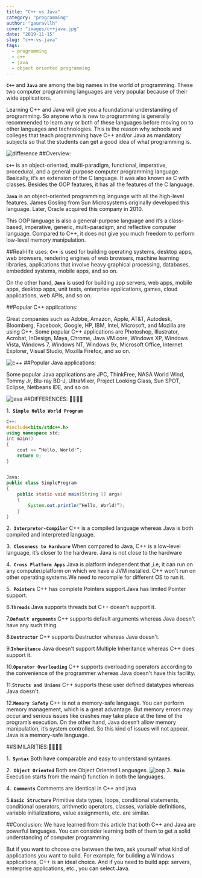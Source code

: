```yaml
---
title: "C++ vs Java"
category: "programming"
author: "gauravllh"
cover: "images/c++java.jpg"
date: "2019-11-15"
slug: "c++-vs-java"
tags:
  - programming
  - c++
  - java
  - object oriented programming
---
```







**`C++`** and **`Java`** are among the big names in the world of programming. These two computer programming languages are very popular because of their wide applications.

Learning C++ and Java will give you a foundational understanding of programming. So anyone who is new to programming is generally recommended to learn any or both of these languages before moving on to other 
languages and technologies. This is the reason why schools and colleges that teach programming have C++ and/or Java as mandatory subjects so that the students can get a good idea of what programming is.

![difference](difference.png)
##Overview:

**`C++`** is an object-oriented, multi-paradigm, functional, imperative, procedural, and a general-purpose computer programming language. Basically, it’s an extension of the C language. It was also known as C with classes. Besides the OOP features, it has all the features of the C language.

**`Java`** is an object-oriented programming language with all the high-level features. James Gosling from Sun Microsystems originally developed this language. Later, Oracle acquired this company in 2010.

This OOP language is also a general-purpose language and it’s a class-based, imperative, generic, multi-paradigm, and reflective computer language. Compared to C++, it does not give you much freedom to perform low-level memory manipulation.

##Real-life uses:
**`C++`** is used for building operating systems, desktop apps, web browsers, rendering engines of web browsers, machine learning libraries, applications that involve heavy graphical processing, databases, embedded systems, mobile apps, and so on.

On the other hand, **`Java`** is used for building app servers, web apps, mobile apps, desktop apps, unit tests, enterprise applications, games, cloud applications, web APIs, and so on.


##Popular C++ applications:

Great companies such as Adobe, Amazon, Apple, AT&T, Autodesk, Bloomberg, Facebook, Google, HP, IBM, Intel, Microsoft, and Mozilla are using C++.
Some popular C++ applications are Photoshop, Illustrator, Acrobat, InDesign, Maya, Chrome, Java VM core, Windows XP, Windows Vista, Windows 7, Windows NT, Windows 9x, Microsoft Office, Internet Explorer, Visual Studio, Mozilla Firefox, and so on.

![c++](c++.png)
##Popular Java applications:

Some popular Java applications are JPC, ThinkFree, NASA World Wind, Tommy Jr, Blu-ray BD-J, UltraMixer, Project Looking Glass, Sun SPOT, Eclipse, Netbeans IDE, and so on

![java](java.jpg)
##DIFFERENCES: 👊👊👊👊

1.**` Simple Hello World Program`**

```cpp
C++:
#include<bits/stdc++.h>
using namespace std;
int main()
{
	cout << “Hello, World!”;
	return 0;
}
```

```java

Java:
public class SimpleProgram
{
	public static void main(String [] args)
	{
		System.out.println(“Hello, World!”);
	}
}
```




2.**` Interpreter-Compiler`**
C++ is a compiled language whereas Java is both compiled and interpreted language.




3.**` Closeness to Hardware`**
When compared to Java, C++ is a low-level language, it’s closer to the hardware. Java is not close to the hardware



4.**` Cross Platform Apps`**
Java is platform independent that ,i.e, it can run on any computer/platform on which we have a JVM installed.
C++ won't run on other operating systems.We need to recompile for different OS to run it.



5.**` Pointers`**
C++ has complete Pointers support.Java has limited Pointer support.



6.**`Threads`**
Java supports threads but C++ doesn't support it.



7.**`Default arguments`**
C++ supports default arguments whereas Java doesn't have any such thing.



8.**`Destructor`**
C++ supports Destructor whereas Java doesn't.


9.**`Inheritance`**
Java doesn't support Multiple Inheritance whereas C++ does support it.


10.**`Operator Overloading`**
C++ supports overloading operators according to the convenience of the programmer whereas Java doesn't have this facility.


11.**`Structs and Unions`**
C++ supports these user defined datatypes whereas Java doesn't.


12.**`Memory Safety`**
C++ is not a memory-safe language. You can perform memory management, which is a great advantage. But memory errors may occur and serious issues like crashes may take place at the time of the program’s
execution. On the other hand, Java doesn’t allow memory manipulation, it’s system controlled. So this kind of issues will not appear. Java is a memory-safe language.






##SIMILARITIES:🤝🤝🤝🤝

1.**` Syntax`**
Both have comparable and easy to understand syntaxes.


2.**` Object Oriented`**
Both are Object Oriented Languages.
![oop](oop.jpg)
3.**` Main`**
Execution starts from the main() function in both the languages.


4.**` Comments`**
Comments are identical in C++ and java



5.**`Basic Structure`**
Primitive data types, loops, conditional statements, conditional operators, arithmetic operators, classes, variable definitions, variable initializations, value assignments, etc. are similar.




##Conclusion:
We have learned from this article that both C++ and Java are powerful languages. You can consider learning both of them to get a solid understanding of computer programming.

But if you want to choose one between the two, ask yourself what kind of applications you want to build. For example, for building a Windows applications, C++ is an ideal choice. And if you need to build app:
servers, enterprise applications, etc., you can select Java.


